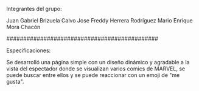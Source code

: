
Integrantes del grupo:

Juan Gabriel Brizuela Calvo
Jose Freddy Herrera Rodríguez
Mario Enrique Mora Chacón

#############################################

Especificaciones:

Se desarrolló una página simple con un diseño dinámico y agradable a la vista del espectador donde se visualizan varios comics de MARVEL, se puede buscar entre ellos y se puede reaccionar con un emoji de "me gusta".
